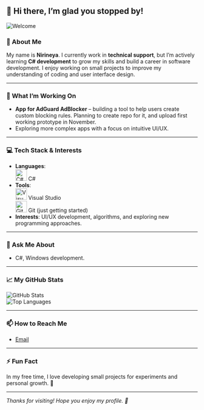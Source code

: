 ## 👋 Hi there, I’m glad you stopped by!

![Welcome](https://pixabay.com/get/gf16b5ff1cf7923795/) <!-- Replace with your own image -->

### 🌱 About Me  
My name is **Nirineya**. I currently work in **technical support**, but I’m actively learning **C# development** to grow my skills and build a career in software development. I enjoy working on small projects to improve my understanding of coding and user interface design.


---

### 🔭 What I’m Working On  
- **App for AdGuard AdBlocker** – building a tool to help users create custom blocking rules. Planning to create repo for it, and upload first working prototype in November.
- Exploring more complex apps with a focus on intuitive UI/UX.

---

### 💻 Tech Stack & Interests  
- **Languages**:  
  <img src="https://cdn.jsdelivr.net/gh/devicons/devicon/icons/csharp/csharp-original.svg" height="30" alt="C# icon"/> C#  
- **Tools**:  
  <img src="https://cdn.jsdelivr.net/gh/devicons/devicon/icons/visualstudio/visualstudio-plain.svg" height="30" alt="Visual Studio icon"/> Visual Studio  
  <img src="https://cdn.jsdelivr.net/gh/devicons/devicon/icons/git/git-original.svg" height="30" alt="Git icon"/> Git (just getting started)  
- **Interests**: UI/UX development, algorithms, and exploring new programming approaches.

---

### 💬 Ask Me About  
- C#, Windows development.

---

### 📈 My GitHub Stats  
![GitHub Stats](https://github-readme-stats.vercel.app/api?username=YourUsername&show_icons=true&theme=radical)  
![Top Languages](https://github-readme-stats.vercel.app/api/top-langs/?username=YourUsername&layout=compact&theme=radical)

---

### 📫 How to Reach Me  
- [Email](mailto:forthealiance1337@gmail.com)

---

### ⚡ Fun Fact  
In my free time, I love developing small projects for experiments and personal growth. 🎯

---

*Thanks for visiting! Hope you enjoy my profile. 🤝*
